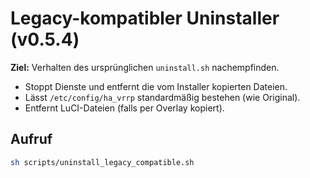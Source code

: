 
# Legacy-kompatibler Uninstaller (v0.5.4)

**Ziel:** Verhalten des ursprünglichen `uninstall.sh` nachempfinden.
- Stoppt Dienste und entfernt die vom Installer kopierten Dateien.
- Lässt `/etc/config/ha_vrrp` standardmäßig bestehen (wie Original).
- Entfernt LuCI-Dateien (falls per Overlay kopiert).

## Aufruf
```sh
sh scripts/uninstall_legacy_compatible.sh
```
